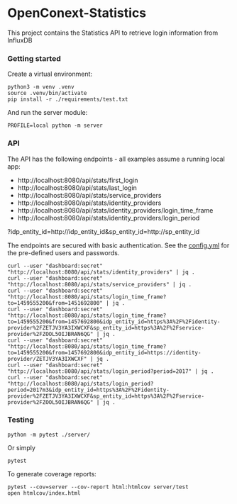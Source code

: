 # OpenConext-Statistics

This project contains the Statistics API to retrieve login information from InfluxDB

### Getting started

Create a virtual environment:
```
python3 -m venv .venv
source .venv/bin/activate
pip install -r ./requirements/test.txt
```
And run the server module:
```
PROFILE=local python -m server
```
### API

The API has the following endpoints - all examples assume a running local app:

* http://localhost:8080/api/stats/first_login
* http://localhost:8080/api/stats/last_login
* http://localhost:8080/api/stats/service_providers
* http://localhost:8080/api/stats/identity_providers
* http://localhost:8080/api/stats/identity_providers/login_time_frame
* http://localhost:8080/api/stats/identity_providers/login_period

?idp_entity_id=http://idp_entity_id&sp_entity_id=http://sp_entity_id

The endpoints are secured with basic authentication. See the [config.yml](server/config/config.yml) for the pre-defined
users and passwords.

```
curl --user "dashboard:secret" "http://localhost:8080/api/stats/identity_providers" | jq .
curl --user "dashboard:secret" "http://localhost:8080/api/stats/service_providers" | jq .
curl --user "dashboard:secret" "http://localhost:8080/api/stats/login_time_frame?to=1459555200&from=1451692800" | jq .
curl --user "dashboard:secret" "http://localhost:8080/api/stats/login_time_frame?to=1459555200&from=1457692800&idp_entity_id=https%3A%2F%2Fidentity-provider%2FZETJV3YA3IXWCXF&sp_entity_id=https%3A%2F%2Fservice-provider%2FZOOL5OIJBRAN6QG" | jq .
curl --user "dashboard:secret" "http://localhost:8080/api/stats/login_time_frame?to=1459555200&from=1457692800&idp_entity_id=https://identity-provider/ZETJV3YA3IXWCXF" | jq .
curl --user "dashboard:secret" "http://localhost:8080/api/stats/login_period?period=2017" | jq .
curl --user "dashboard:secret" "http://localhost:8080/api/stats/login_period?period=2017m3&idp_entity_id=https%3A%2F%2Fidentity-provider%2FZETJV3YA3IXWCXF&sp_entity_id=https%3A%2F%2Fservice-provider%2FZOOL5OIJBRAN6QG" | jq .
```

### Testing

```
python -m pytest ./server/
```
Or simply
```
pytest
```
To generate coverage reports:
```
pytest --cov=server --cov-report html:htmlcov server/test
open htmlcov/index.html
```
